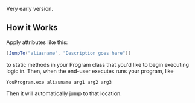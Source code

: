 Very early version. 

## How it Works
Apply attributes like this:

```C# 
[JumpTo("aliasname", "Description goes here")]
````

to static methods in your Program class that you'd like to begin executing logic in. Then, when the end-user executes runs your program, like

` YouProgram.exe aliasname arg1 arg2 arg3 ` 

Then it will automatically jump to that location.

